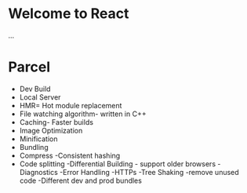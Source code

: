 # Welcome to React

...

# Parcel

 - Dev Build
 - Local Server
 - HMR= Hot module replacement
 - File watching algorithm- written in C++
 - Caching- Faster builds
 - Image Optimization
 - Minification
 - Bundling
 - Compress
 -Consistent hashing
 - Code splitting
 -Differential Building - support older browsers
 -Diagnostics
 -Error Handling
 -HTTPs
 -Tree Shaking -remove unused code
 -Different dev and prod bundles